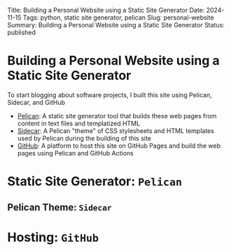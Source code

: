Title: Building a Personal Website using a Static Site Generator
Date: 2024-11-15
Tags: python, static site generator, pelican
Slug: personal-website
Summary: Building a Personal Website using a Static Site Generator
Status: published

# Building a Personal Website using a Static Site Generator

To start blogging about software projects, I built this site using Pelican, Sidecar, and GitHub

- [Pelican](https://github.com/getpelican/pelican): A static site generator tool that builds these web pages from content in text files and templatized HTML
- [Sidecar](https://github.com/seanh/sidecar): A Pelican "theme" of CSS stylesheets and HTML templates used by Pelican during the building of this site
- [GitHub](https://github.com/): A platform to host this site on GitHub Pages and build the web pages using Pelican and GitHub Actions

# Static Site Generator: `Pelican` 

<!-- I built this site using Pelican  which 

1. "Blog aware"
2. "Themes"
3. "Python based"

Alternatives:
- **Jekyll:** Ruby-based, known for its simplicity and blog-awareness.
- **Hugo:** Go-based, known for its speed and flexibility.
- **Eleventy**: JavaScript-based, known for its simplicity and extensibility.

https://g.co/gemini/share/baba75f19848 -->

## Pelican Theme: `Sidecar`

<!-- https://github.com/seanh/sidecar/blob/main/pelicanconf.py

https://docs.getpelican.com/en/latest/settings.html

Modify the  simple theme HTML and Bear Blog CSS for color, etc.

https://docs.getpelican.com/en/latest/themes.html

https://developer.mozilla.org/en-US/docs/Learn/Getting_started_with_the_web/CSS_basics
https://css-tricks.com/category/articles/
https://docs.getpelican.com/en/latest/themes.html -->

# Hosting: `GitHub`